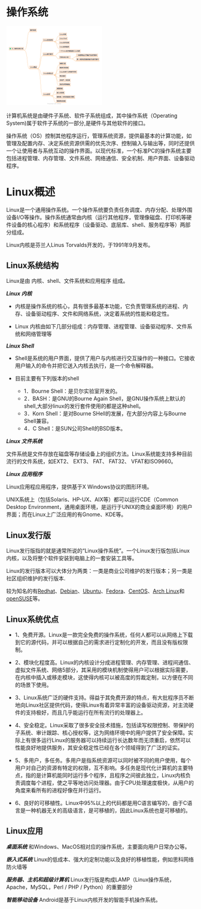 # 操作系统

<img src="res/0001.png" alt="0001" style="zoom:25%;" />

计算机系统是由硬件子系统、软件子系统组成，其中操作系统（Operating System)属于软件子系统的一部分,是硬件与其他软件的接口。

操作系统（OS）控制其他程序运行，管理系统资源，提供最基本的计算功能，如管理及配置内存、决定系统资源供需的优先次序、控制输入与输出等，同时还提供一个让使用者与系统互动的操作界面。以现代标准，一个标准PC的操作系统主要包括进程管理、内存管理、文件系统、网络通信、安全机制、用户界面、设备驱动程序。

# Linux概述

Linux是一个通用操作系统。一个操作系统要负责任务调度、内存分配、处理外围设备I/O等操作。操作系统通常由内核（运行其他程序，管理像磁盘、打印机等硬件设备的核心程序）和系统程序（设备驱动、底层库、shell、服务程序等）两部分组成。

Linux内核是芬兰人Linus Torvalds开发的，于1991年9月发布。

## Linux系统结构

Linux是由 内核、shell、文件系统和应用程序 组成。

***Linux 内核***

- 内核是操作系统的核心，具有很多最基本功能，它负责管理系统的进程、内存、设备驱动程序、文件和网络系统，决定着系统的性能和稳定性。

- Linux 内核由如下几部分组成：内存管理、进程管理、设备驱动程序、文件系统和网络管理等

***Linux Shell***

- Shell是系统的用户界面，提供了用户与内核进行交互操作的一种接口。它接收用户输入的命令并把它送入内核去执行，是一个命令解释器。

- 目前主要有下列版本的shell
  - 1．Bourne Shell：是贝尔实验室开发的。
  - 2．BASH：是GNU的Bourne Again Shell，是GNU操作系统上默认的shell,大部分linux的发行套件使用的都是这种shell。
  - 3．Korn Shell：是对Bourne SHell的发展，在大部分内容上与Bourne Shell兼容。
  - 4．C Shell：是SUN公司Shell的BSD版本。

***Linux 文件系统***

文件系统是文件存放在磁盘等存储设备上的组织方法。Linux系统能支持多种目前流行的文件系统，如EXT2、 EXT3、 FAT、 FAT32、 VFAT和ISO9660。

***Linux 应用程序***

Linux应用程应用程序，提供基于X Windows协议的图形环境。

UNIX系统上（包括Solaris、HP-UX、AIX等）都可以运行CDE（Common Desktop Environment，通用桌面环境，是运行于UNIX的商业桌面环境）的用户界面；而在Linux上广泛应用的有Gnome、KDE等。

## Linux发行版

Linux发行版指的就是通常所说的“Linux操作系统”。一个Linux发行版包括Linux内核，以及将整个软件安装到电脑上的一套安装工具等。

Linux的发行版本可以大体分为两类：一类是商业公司维护的发行版本；另一类是社区组织维护的发行版本.

较为知名的有[Redhat](https://www.redhat.com/en)、[Debian](https://www.debian.org/)、[Ubuntu](https://www.ubuntu.com/)、[Fedora](https://getfedora.org/)、[CentOS](https://www.centos.org/)、[Arch Linux](https://archlinux.org/)和[openSUSE](https://www.opensuse.org/)等。

## Linux系统优点

- 1、免费开源。Linux是一款完全免费的操作系统，任何人都可以从网络上下载到它的源代码，并可以根据自己的需求进行定制化的开发，而且没有版权限制。

- 2、模块化程度高。Linux的内核设计分成进程管理、内存管理、进程间通信、虚拟文件系统、网络5部分，其采用的模块机制使得用户可以根据实际需要，在内核中插入或移走模块，这使得内核可以被高度的剪裁定制，以方便在不同的场景下使用。

- 3、Linux系统广泛的硬件支持。得益于其免费开源的特点，有大批程序员不断地向Linux社区提供代码，使得Linux有着异常丰富的设备驱动资源，对主流硬件的支持极好，而且几乎能运行在所有流行的处理器上。

- 4、安全稳定。Linux采取了很多安全技术措施，包括读写权限控制、带保护的子系统、审计跟踪、核心授权等，这为网络环境中的用户提供了安全保障。实际上有很多运行Linux的服务器可以持续运行长达数年而无须重启，依然可以性能良好地提供服务，其安全稳定性已经在各个领域得到了广泛的证实。

- 5、多用户，多任务。多用户是指系统资源可以同时被不同的用户使用，每个用户对自己的资源有特定的权限，互不影响。多任务是现代化计算机的主要特点，指的是计算机能同时运行多个程序，且程序之间彼此独立，Linux内核负责调度每个进程，使之平等地访问处理器。由于CPU处理速度极快，从用户的角度来看所有的进程好像在并行运行。

- 6、良好的可移植性。Linux中95%以上的代码都是用C语言编写的，由于C语言是一种机器无关的高级语言，是可移植的，因此Linux系统也是可移植的。

## Linux应用

***桌面系统***
    和Windows、MacOS相对应的操作系统，主要面向用户日常办公等。

***嵌入式系统***
    Linux的低成本、强大的定制功能以及良好的移植性能，例如思科网络防火墙等

***服务器、主机和超级计算机***
    Linux发行版是构成LAMP（Linux操作系统，Apache，MySQL，Perl / PHP / Python）的重要部分

***智能移动设备***
    Android是基于Linux内核开发的智能手机操作系统。


